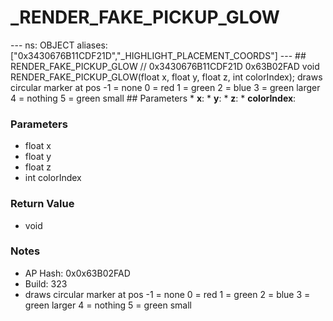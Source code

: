 # _RENDER_FAKE_PICKUP_GLOW

--- ns: OBJECT aliases: ["0x3430676B11CDF21D","_HIGHLIGHT_PLACEMENT_COORDS"] --- ## RENDER_FAKE_PICKUP_GLOW  // 0x3430676B11CDF21D 0x63B02FAD void RENDER_FAKE_PICKUP_GLOW(float x, float y, float z, int colorIndex);  draws circular marker at pos -1 = none 0 = red 1 = green 2 = blue 3 = green larger 4 = nothing 5 = green small  ## Parameters * **x**: * **y**: * **z**: * **colorIndex**:

### Parameters
* float x
* float y
* float z
* int colorIndex

### Return Value
* void

### Notes
* AP Hash: 0x0x63B02FAD
* Build: 323
* draws circular marker at pos
-1 = none
0 = red
1 = green
2 = blue
3 = green larger
4 = nothing
5 = green small

